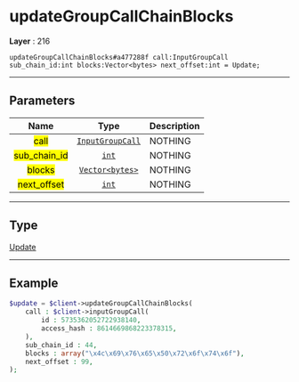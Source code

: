 # updateGroupCallChainBlocks

**Layer** : 216

```tl
updateGroupCallChainBlocks#a477288f call:InputGroupCall sub_chain_id:int blocks:Vector<bytes> next_offset:int = Update;
```

---

## Parameters

| Name | Type | Description |
| :---: | :---: | :--- |
| <mark>call</mark> | [`InputGroupCall`](type/InputGroupCall) | NOTHING |
| <mark>sub_chain_id</mark> | [`int`](type/int) | NOTHING |
| <mark>blocks</mark> | [`Vector<bytes>`](type/bytes) | NOTHING |
| <mark>next_offset</mark> | [`int`](type/int) | NOTHING |

---

## Type

[Update](type/Update)

---

## Example

```php
$update = $client->updateGroupCallChainBlocks(
	call : $client->inputGroupCall(
		id : 5735362052722938140,
		access_hash : 8614669868223378315,
	),
	sub_chain_id : 44,
	blocks : array("\x4c\x69\x76\x65\x50\x72\x6f\x74\x6f"),
	next_offset : 99,
);
```